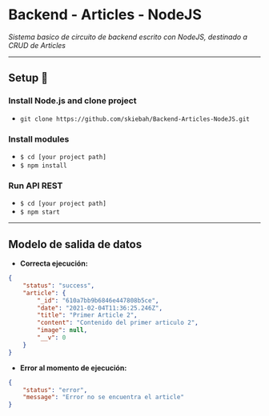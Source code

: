 # Backend - Articles - NodeJS

_Sistema basico de circuito de backend escrito con NodeJS, destinado a CRUD de Articles_
 
---

## Setup 🚀

### Install Node.js and clone project

* `git clone https://github.com/skiebah/Backend-Articles-NodeJS.git`

### Install modules

* `$ cd [your project path]`
* `$ npm install`

### Run API REST

* `$ cd [your project path]`
* `$ npm start`

---
## Modelo de salida de datos

* **Correcta ejecución:**
```JSON
{
    "status": "success",
    "article": {
        "_id": "610a7bb9b6846e447808b5ce",
        "date": "2021-02-04T11:36:25.246Z",
        "title": "Primer Article 2",
        "content": "Contenido del primer articulo 2",
        "image": null,
        "__v": 0
    }
}
```

* **Error al momento de ejecución:**
```JSON
{
    "status": "error",
    "message": "Error no se encuentra el article"
}
```
